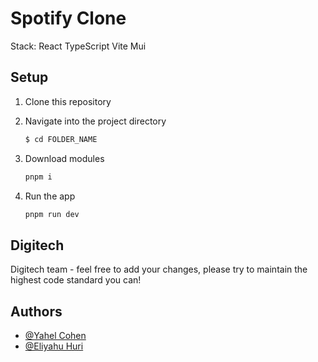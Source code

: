 # Spotify Clone

Stack: React TypeScript Vite Mui

## Setup

1. Clone this repository

2. Navigate into the project directory

   ```bash
   $ cd FOLDER_NAME
   ```

3. Download modules

   ```bash
   pnpm i
   ```

4. Run the app

   ```bash
   pnpm run dev
   ```

## Digitech

Digitech team - feel free to add your changes, please try to maintain the highest code standard you can!

## Authors

- [@Yahel Cohen](https://github.com/yahelcohen01/)
- [@Eliyahu Huri](https://github.com/eliyahuri/)
